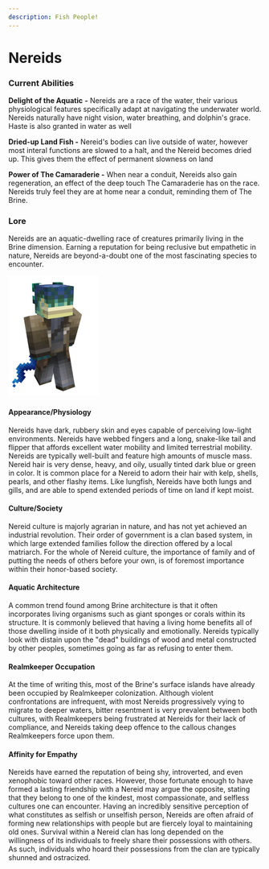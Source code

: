 ```yaml
---
description: Fish People!
---
```


# Nereids

### Current Abilities

**Delight of the Aquatic** **-** Nereids are a race of the water, their various physiological features specifically adapt at navigating the underwater world. Nereids naturally have night vision, water breathing, and dolphin's grace. Haste is also granted in water as well

**Dried-up Land Fish -** Nereid's bodies can live outside of water, however most interal functions are slowed to a halt, and the Nereid becomes dried up. This gives them the effect of permanent slowness on land

**Power of The Camaraderie -** When near a conduit, Nereids also gain regeneration, an effect of the deep touch The Camaraderie has on the race. Nereids truly feel they are at home near a conduit, reminding them of The Brine.

### Lore

Nereids are an aquatic-dwelling race of creatures primarily living in the Brine dimension. Earning a reputation for being reclusive but empathetic in nature, Nereids are beyond-a-doubt one of the most fascinating species to encounter.

![Nereids](../../../.gitbook/assets/fishy.png)

#### Appearance/Physiology

Nereids have dark, rubbery skin and eyes capable of perceiving low-light environments. Nereids have webbed fingers and a long, snake-like tail and flipper that affords excellent water mobility and limited terrestrial mobility. Nereids are typically well-built and feature high amounts of muscle mass. Nereid hair is very dense, heavy, and oily, usually tinted dark blue or green in color. It is common place for a Nereid to adorn their hair with kelp, shells, pearls, and other flashy items. Like lungfish, Nereids have both lungs and gills, and are able to spend extended periods of time on land if kept moist.

#### Culture/Society

Nereid culture is majorly agrarian in nature, and has not yet achieved an industrial revolution. Their order of government is a clan based system, in which large extended families follow the direction offered by a local matriarch. For the whole of Nereid culture, the importance of family and of putting the needs of others before your own, is of foremost importance within their honor-based society.

#### Aquatic Architecture

A common trend found among Brine architecture is that it often incorporates living organisms such as giant sponges or corals within its structure. It is commonly believed that having a living home benefits all of those dwelling inside of it both physically and emotionally. Nereids typically look with distain upon the "dead" buildings of wood and metal constructed by other peoples, sometimes going as far as refusing to enter them.

#### Realmkeeper Occupation

At the time of writing this, most of the Brine's surface islands have already been occupied by Realmkeeper colonization. Although violent confrontations are infrequent, with most Nereids progressively vying to migrate to deeper waters, bitter resentment is very prevalent between both cultures, with Realmkeepers being frustrated at Nereids for their lack of compliance, and Nereids taking deep offence to the callous changes Realmkeepers force upon them.

#### Affinity for Empathy

Nereids have earned the reputation of being shy, introverted, and even xenophobic toward other races. However, those fortunate enough to have formed a lasting friendship with a Nereid may argue the opposite, stating that they belong to one of the kindest, most compassionate, and selfless cultures one can encounter. Having an incredibly sensitive perception of what constitutes as selfish or unselfish person, Nereids are often afraid of forming new relationships with people but are fiercely loyal to maintaining old ones. Survival within a Nereid clan has long depended on the willingness of its individuals to freely share their possessions with others. As such, individuals who hoard their possessions from the clan are typically shunned and ostracized.
